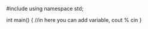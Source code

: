 #include<iostream>
using namespace std;

int main() {
	//in here you can add variable, cout % cin
}

